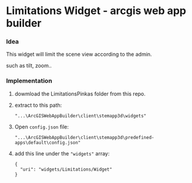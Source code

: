 # Limitations Widget - arcgis web app builder

### Idea
This widget will limit the scene view according to the admin. 

such as tilt, zoom.. 
  

### Implementation

1) dowmload the LimitationsPinkas folder from this repo.
2) extract to this path: 
    ```
    "...\ArcGISWebAppBuilder\client\stemapp3d\widgets"
    ```

3) Open `config.json` file:

    ```
    "...\ArcGISWebAppBuilder\client\stemapp3d\predefined-apps\default\config.json"
    ```
4) add this line under the `"widgets"` array:
    ```
    {
      "uri": "widgets/Limitations/Widget"
    }
    ```
